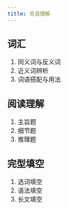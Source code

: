 ```yaml
---
title: 言语理解
---
```


## 词汇

1. 同义词与反义词
2. 近义词辨析
3. 词语搭配与用法

## 阅读理解

1. 主旨题
2. 细节题
3. 推理题

## 完型填空

1. 选词填空
2. 语法填空
3. 长文填空
